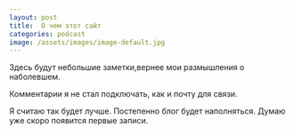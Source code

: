 ```yaml
---
layout: post
title:  О чем этот сайт
categories: podcast
image: /assets/images/image-default.jpg
---
```


Здесь будут небольшие заметки,вернее мои размышления о наболевшем.

Комментарии я не стал подключать, как и почту для связи. 

Я считаю так будет лучше. Постепенно блог будет наполняться.
Думаю уже скоро появится первые записи.